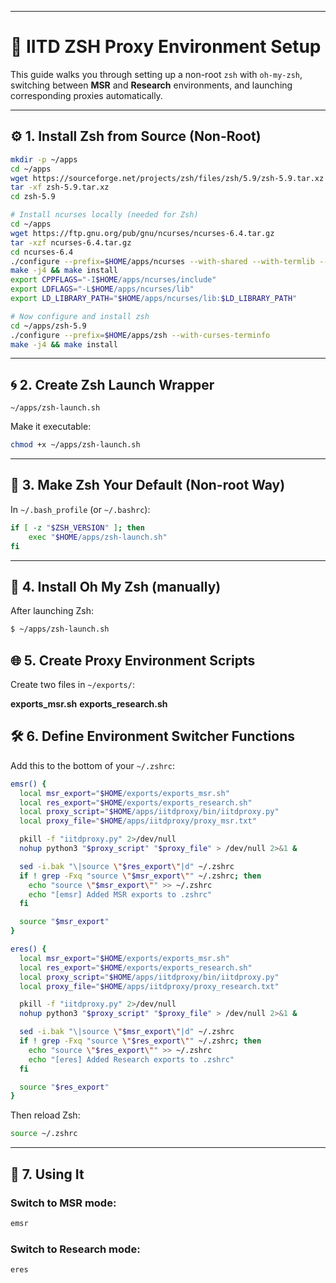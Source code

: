 
---

# 🧪 IITD ZSH Proxy Environment Setup

This guide walks you through setting up a non-root `zsh` with `oh-my-zsh`, switching between **MSR** and **Research** environments, and launching corresponding proxies automatically.

---

## ⚙️ 1. Install Zsh from Source (Non-Root)

```bash
mkdir -p ~/apps
cd ~/apps
wget https://sourceforge.net/projects/zsh/files/zsh/5.9/zsh-5.9.tar.xz
tar -xf zsh-5.9.tar.xz
cd zsh-5.9

# Install ncurses locally (needed for Zsh)
cd ~/apps
wget https://ftp.gnu.org/pub/gnu/ncurses/ncurses-6.4.tar.gz
tar -xzf ncurses-6.4.tar.gz
cd ncurses-6.4
./configure --prefix=$HOME/apps/ncurses --with-shared --with-termlib --enable-widec --enable-ext-colors
make -j4 && make install
export CPPFLAGS="-I$HOME/apps/ncurses/include"
export LDFLAGS="-L$HOME/apps/ncurses/lib"
export LD_LIBRARY_PATH="$HOME/apps/ncurses/lib:$LD_LIBRARY_PATH"

# Now configure and install zsh
cd ~/apps/zsh-5.9
./configure --prefix=$HOME/apps/zsh --with-curses-terminfo
make -j4 && make install
```

---

## 🌀 2. Create Zsh Launch Wrapper

`~/apps/zsh-launch.sh`

Make it executable:

```bash
chmod +x ~/apps/zsh-launch.sh
```

---

## 🧠 3. Make Zsh Your Default (Non-root Way)

In `~/.bash_profile` (or `~/.bashrc`):

```bash
if [ -z "$ZSH_VERSION" ]; then
    exec "$HOME/apps/zsh-launch.sh"
fi
```

---

## 💅 4. Install Oh My Zsh (manually)

After launching Zsh:

```bash
$ ~/apps/zsh-launch.sh
```


## 🌐 5. Create Proxy Environment Scripts

Create two files in `~/exports/`:

**exports_msr.sh**
**exports_research.sh**


## 🛠️ 6. Define Environment Switcher Functions

Add this to the bottom of your `~/.zshrc`:

```bash
emsr() {
  local msr_export="$HOME/exports/exports_msr.sh"
  local res_export="$HOME/exports/exports_research.sh"
  local proxy_script="$HOME/apps/iitdproxy/bin/iitdproxy.py"
  local proxy_file="$HOME/apps/iitdproxy/proxy_msr.txt"

  pkill -f "iitdproxy.py" 2>/dev/null
  nohup python3 "$proxy_script" "$proxy_file" > /dev/null 2>&1 &

  sed -i.bak "\|source \"$res_export\"|d" ~/.zshrc
  if ! grep -Fxq "source \"$msr_export\"" ~/.zshrc; then
    echo "source \"$msr_export\"" >> ~/.zshrc
    echo "[emsr] Added MSR exports to .zshrc"
  fi

  source "$msr_export"
}

eres() {
  local msr_export="$HOME/exports/exports_msr.sh"
  local res_export="$HOME/exports/exports_research.sh"
  local proxy_script="$HOME/apps/iitdproxy/bin/iitdproxy.py"
  local proxy_file="$HOME/apps/iitdproxy/proxy_research.txt"

  pkill -f "iitdproxy.py" 2>/dev/null
  nohup python3 "$proxy_script" "$proxy_file" > /dev/null 2>&1 &

  sed -i.bak "\|source \"$msr_export\"|d" ~/.zshrc
  if ! grep -Fxq "source \"$res_export\"" ~/.zshrc; then
    echo "source \"$res_export\"" >> ~/.zshrc
    echo "[eres] Added Research exports to .zshrc"
  fi

  source "$res_export"
}
```

Then reload Zsh:

```bash
source ~/.zshrc
```

---

## 🚀 7. Using It

### Switch to MSR mode:

```bash
emsr
```

### Switch to Research mode:

```bash
eres
```

